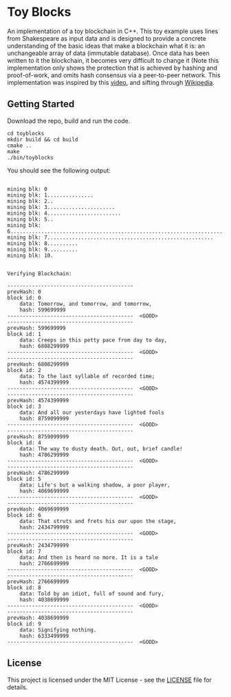 # Toy Blocks

An implementation of a toy blockchain in C++. This toy example uses lines from Shakespeare as input data and is designed to provide a concrete understanding of the basic ideas that make a blockchain  what it is: an unchangeable array of data (immutable database). Once data has been written to it the blockchain, it becomes very difficult to change it (Note this implementation only shows the protection that is achieved by hashing and proof-of-work, and omits hash consensus via a peer-to-peer network. This implementation was inspired by this [video](https://www.youtube.com/watch?v=SSo_EIwHSd4), and sifting through [Wikipedia](https://en.wikipedia.org/wiki/Blockchain).

## Getting Started

Download the repo, build and run the code.

```git clone git@github.com:mikesapi/toyblocks.git
cd toyblocks
mkdir build && cd build
cmake ..
make
./bin/toyblocks
```

You should see the following output:

```A simple blockchain toy example.

mining blk: 0
mining blk: 1...............
mining blk: 2..
mining blk: 3......................
mining blk: 4........................
mining blk: 5..
mining blk: 6......................................................................................................
mining blk: 7......................................................
mining blk: 8..........
mining blk: 9..........
mining blk: 10.


Verifying Blockchain:

-----------------------------------------
prevHash: 0
block id: 0
    data: Tomorrow, and tomorrow, and tomorrow,
    hash: 599699999
-----------------------------------------  <GOOD>
-----------------------------------------
prevHash: 599699999
block id: 1
    data: Creeps in this petty pace from day to day,
    hash: 6808299999
-----------------------------------------  <GOOD>
-----------------------------------------
prevHash: 6808299999
block id: 2
    data: To the last syllable of recorded time;
    hash: 4574399999
-----------------------------------------  <GOOD>
-----------------------------------------
prevHash: 4574399999
block id: 3
    data: And all our yesterdays have lighted fools
    hash: 8759099999
-----------------------------------------  <GOOD>
-----------------------------------------
prevHash: 8759099999
block id: 4
    data: The way to dusty death. Out, out, brief candle!
    hash: 4786299999
-----------------------------------------  <GOOD>
-----------------------------------------
prevHash: 4786299999
block id: 5
    data: Life's but a walking shadow, a poor player,
    hash: 4069699999
-----------------------------------------  <GOOD>
-----------------------------------------
prevHash: 4069699999
block id: 6
    data: That struts and frets his our upon the stage,
    hash: 2434799999
-----------------------------------------  <GOOD>
-----------------------------------------
prevHash: 2434799999
block id: 7
    data: And then is heard no more. It is a tale
    hash: 2766699999
-----------------------------------------  <GOOD>
-----------------------------------------
prevHash: 2766699999
block id: 8
    data: Told by an idiot, full of sound and fury,
    hash: 4038699999
-----------------------------------------  <GOOD>
-----------------------------------------
prevHash: 4038699999
block id: 9
    data: Signifying nothing.
    hash: 6333499999
-----------------------------------------  <GOOD>
```

## License

This project is licensed under the MIT License - see the [LICENSE](LICENSE) file for details.
